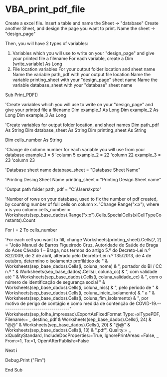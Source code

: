 # VBA_print_pdf_file

Create a excel file. Insert a table and name the Sheet -> "database"
Create another Sheet, and design the page you want to print. Name the sheet -> "design_page"

Then, you will have 2 types of variables:
1) Variables which you will use to write on your "design_page" and give your printed file a filename
  For each variable, create a Dim [write_variable] As Long
2) File location variables
  For your output folder location and sheet name
  Name the variable path_pdf with your output file location
  Name the variable printing_sheet with your "design_page" sheet name
  Name the variable database_sheet with your "database" sheet name
    

Sub Print_PDF()

'Create variables which you will use to write on your "design_page" and give your printed file a filename
Dim example_1 As Long
Dim example_2 As Long
Dim example_3 As Long

'Create variables for output folder location, and sheet names
Dim path_pdf As String
Dim database_sheet As String
Dim printing_sheet As String

Dim cells_number As String

'Change de column number for each variable you will use from your database
example_1 = 5 'column 5
example_2 = 22 'column 22
example_3 = 23 'column 23

'Database sheet name
database_sheet = "Database Sheet Name"

'Printing Desing Sheet Name
printing_sheet = "Printing Design Sheet name"

'Output path folder
path_pdf = "C:\Users\xpto\"


'Number of rows on your database, used to fix the number of pdf created, by counting number of full cells on column x. 
'Change Range("x:x"), where x is you column
cells_number = Worksheets(sep_base_dados).Range("x:x").Cells.SpecialCells(xlCellTypeConstants).Count

For i = 2 To cells_number
  
  'For each cell you want to fill, change 
  Worksheets(printing_sheet).Cells(7, 2) = "João Manuel de Barros Figueiredo Cruz, Autoridade de Saúde de Braga do Aces Cávado 1 – Braga, nos termos do artigo 5.º do Decreto-Lei n.º 82/2009, de 2 de abril, alterado pelo Decreto-Lei n.º 135/2013, de 4 de outubro, determino o isolamento profilático de " & Worksheets(sep_base_dados).Cells(i, coluna_nome) & ", portador do BI / CC n.º " & Worksheets(sep_base_dados).Cells(i, coluna_cc) & ", com validade até " & Worksheets(sep_base_dados).Cells(i, coluna_validade_cc) & ", com o número de identificação de segurança social " & Worksheets(sep_base_dados).Cells(i, coluna_niss) & ", pelo período de " & Worksheets(sep_base_dados).Cells(i, coluna_inicio_isolamento) & " a " & Worksheets(sep_base_dados).Cells(i, coluna_fim_isolamento) & ", por motivo de perigo de contágio e como medida de contenção de COVID-19.----------------------------------"
        Worksheets(sep_folha_impressao).ExportAsFixedFormat Type:=xlTypePDF, Filename:= _
        destino_pdf & Worksheets(sep_base_dados).Cells(i, 24) & "@@" & Worksheets(sep_base_dados).Cells(i, 20) & "@@" & Worksheets(sep_base_dados).Cells(i, 13) & ".pdf", Quality:= _
        xlQualityStandard, IncludeDocProperties:=True, IgnorePrintAreas:=False, _
        From:=1, To:=1, OpenAfterPublish:=False
    
Next i

Debug.Print ("Fim")

End Sub
